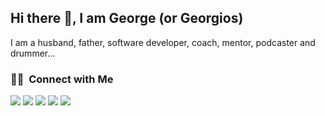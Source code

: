 ## Hi there 👋, I am George (or Georgios)

I am a husband, father, software developer, coach, mentor, podcaster and drummer...

### 🤝🏻 &nbsp;Connect with Me
[![](https://img.shields.io/badge/-@geochatz-%231DA1F2?style=flat-square&logo=twitter&logoColor=ffffff)](https://twitter.com/geochatz)
[![](https://img.shields.io/badge/-@georgechatzimanolis-E4405F?style=flat&logo=Instagram&logoColor=white)](https://instagram.com/georgechatzimanolis)
[![](https://img.shields.io/badge/-@george.chatzimanolis-1877F2?style=flat&logo=Facebook&logoColor=white)](https://facebook.com/george.chatzimanolis)
[![](https://img.shields.io/badge/-@geochatz-%23181717?style=flat-square&logo=github&logoColor=white)](https://github.com/geochatz)
[![](https://img.shields.io/website?color=0ab9e6&style=flat-square&up_message=chatzimanolis.com&url=https%3A%2F%2Fchatzimanolis.com)](https://chatzimanolis.com)

<!--
**geochatz/geochatz** is a ✨ _special_ ✨ repository because its `README.md` (this file) appears on your GitHub profile.

Here are some ideas to get you started:

- 🔭 I’m currently working on ...
- 🌱 I’m currently learning ...
- 👯 I’m looking to collaborate on ...
- 🤔 I’m looking for help with ...
- 💬 Ask me about ...
- 📫 How to reach me: ...
- 😄 Pronouns: ...
- ⚡ Fun fact: ...
-->
